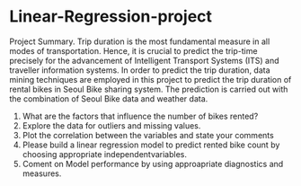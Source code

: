 # Linear-Regression-project

Project Summary.
Trip duration is the most fundamental measure in all modes of transportation. Hence, it is crucial to predict the trip-time precisely for the advancement of Intelligent Transport Systems (ITS) and traveller information systems. In order to predict the trip duration, data mining techniques are employed in this project to predict the trip duration of rental bikes in Seoul Bike sharing system. The prediction is carried out with the combination of Seoul Bike data and weather data.

1. What are the factors that influence the number of bikes rented?
2. Explore the data for outliers and missing values.
3. Plot the correlation between the variables and state your comments
4. Please build a linear regression model to predict rented bike count by choosing appropriate independentvariables.
5. Coment on Model performance by using approapriate diagnostics and measures.
